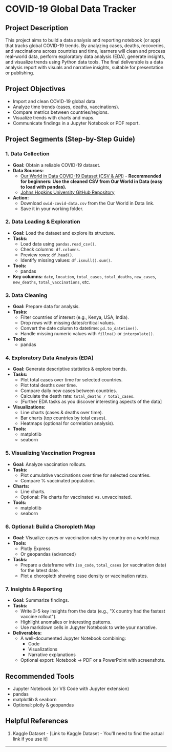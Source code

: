 # COVID-19 Global Data Tracker

## Project Description

This project aims to build a data analysis and reporting notebook (or app) that tracks global COVID-19 trends. By analyzing cases, deaths, recoveries, and vaccinations across countries and time, learners will clean and process real-world data, perform exploratory data analysis (EDA), generate insights, and visualize trends using Python data tools. The final deliverable is a data analysis report with visuals and narrative insights, suitable for presentation or publishing.

## Project Objectives

* Import and clean COVID-19 global data.
* Analyze time trends (cases, deaths, vaccinations).
* Compare metrics between countries/regions.
* Visualize trends with charts and maps.
* Communicate findings in a Jupyter Notebook or PDF report.

## Project Segments (Step-by-Step Guide)

### 1. Data Collection

* **Goal:** Obtain a reliable COVID-19 dataset.
* **Data Sources:**
    * [Our World in Data COVID-19 Dataset (CSV & API)](<Link to OWID Dataset - You'll need to find the actual link>) - **Recommended for beginners: Use the cleaned CSV from Our World in Data (easy to load with pandas).**
    * [Johns Hopkins University GitHub Repository](<Link to JHU Repository - You'll need to find the actual link>)
* **Action:**
    * Download `owid-covid-data.csv` from the Our World in Data link.
    * Save it in your working folder.

### 2. Data Loading & Exploration

* **Goal:** Load the dataset and explore its structure.
* **Tasks:**
    * Load data using `pandas.read_csv()`.
    * Check columns: `df.columns`.
    * Preview rows: `df.head()`.
    * Identify missing values: `df.isnull().sum()`.
* **Tools:**
    * pandas
* **Key columns:** `date`, `location`, `total_cases`, `total_deaths`, `new_cases`, `new_deaths`, `total_vaccinations`, etc.

### 3. Data Cleaning

* **Goal:** Prepare data for analysis.
* **Tasks:**
    * Filter countries of interest (e.g., Kenya, USA, India).
    * Drop rows with missing dates/critical values.
    * Convert the date column to datetime: `pd.to_datetime()`.
    * Handle missing numeric values with `fillna()` or `interpolate()`.
* **Tools:**
    * pandas

### 4. Exploratory Data Analysis (EDA)

* **Goal:** Generate descriptive statistics & explore trends.
* **Tasks:**
    * Plot total cases over time for selected countries.
    * Plot total deaths over time.
    * Compare daily new cases between countries.
    * Calculate the death rate: `total_deaths / total_cases`.
    * [Further EDA tasks as you discover interesting aspects of the data]
* **Visualizations:**
    * Line charts (cases & deaths over time).
    * Bar charts (top countries by total cases).
    * Heatmaps (optional for correlation analysis).
* **Tools:**
    * matplotlib
    * seaborn

### 5. Visualizing Vaccination Progress

* **Goal:** Analyze vaccination rollouts.
* **Tasks:**
    * Plot cumulative vaccinations over time for selected countries.
    * Compare % vaccinated population.
* **Charts:**
    * Line charts.
    * Optional: Pie charts for vaccinated vs. unvaccinated.
* **Tools:**
    * matplotlib
    * seaborn

### 6. Optional: Build a Choropleth Map

* **Goal:** Visualize cases or vaccination rates by country on a world map.
* **Tools:**
    * Plotly Express
    * Or geopandas (advanced)
* **Tasks:**
    * Prepare a dataframe with `iso_code`, `total_cases` (or vaccination data) for the latest date.
    * Plot a choropleth showing case density or vaccination rates.

### 7. Insights & Reporting

* **Goal:** Summarize findings.
* **Tasks:**
    * Write 3-5 key insights from the data (e.g., "X country had the fastest vaccine rollout").
    * Highlight anomalies or interesting patterns.
    * Use markdown cells in Jupyter Notebook to write your narrative.
* **Deliverables:**
    * A well-documented Jupyter Notebook combining:
        * Code
        * Visualizations
        * Narrative explanations
    * Optional export: Notebook $\rightarrow$ PDF or a PowerPoint with screenshots.

## Recommended Tools

* Jupyter Notebook (or VS Code with Jupyter extension)
* pandas
* matplotlib & seaborn
* Optional: plotly & geopandas

## Helpful References

1.  Kaggle Dataset - [Link to Kaggle Dataset - You'll need to find the actual link if you use it]

---

